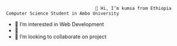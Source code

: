                                            
                                      👋 Hi, I’m kumsa from Ethiopia Computer Science Student in Ambo University

- 👀 I’m interested in Web Development
- 🌱 
- 💞️ I’m looking to collaborate on project

<!---
kumsa-Mergia/kumsa-Mergia is a ✨ special ✨ repository because its `README.md` (this file) appears on your GitHub profile.
You can click the Preview link to take a look at your changes.
--->
